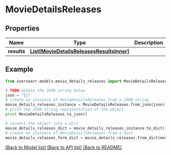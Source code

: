 # MovieDetailsReleases


## Properties

Name | Type | Description | Notes
------------ | ------------- | ------------- | -------------
**results** | [**List[MovieDetailsReleasesResultsInner]**](MovieDetailsReleasesResultsInner.md) |  | [optional] 

## Example

```python
from overseerr.models.movie_details_releases import MovieDetailsReleases

# TODO update the JSON string below
json = "{}"
# create an instance of MovieDetailsReleases from a JSON string
movie_details_releases_instance = MovieDetailsReleases.from_json(json)
# print the JSON string representation of the object
print MovieDetailsReleases.to_json()

# convert the object into a dict
movie_details_releases_dict = movie_details_releases_instance.to_dict()
# create an instance of MovieDetailsReleases from a dict
movie_details_releases_form_dict = movie_details_releases.from_dict(movie_details_releases_dict)
```
[[Back to Model list]](../README.md#documentation-for-models) [[Back to API list]](../README.md#documentation-for-api-endpoints) [[Back to README]](../README.md)


